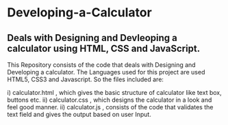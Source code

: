 # Developing-a-Calculator
Deals with Designing and Devleoping a calculator using HTML, CSS and JavaScript.
----------------------------------------------------------------------------------------
This Repository consists of the code that deals with Designing and Developing a calculator.
The Languages used for this project are used HTML5, CSS3 and Javascript.
So the files included are:

i) calculator.html , which gives the basic structure of calculator like text box, buttons etc.
ii) calculator.css , which designs the calculator in a look and feel good manner.
ii) calculator.js , consists of the code that validates the text field and gives the output based on user Input.
